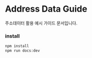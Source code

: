 # Address Data Guide

주소데이터 활용 예시 가이드 문서입니다.

### install

```bash
npm install
npm run docs:dev
```
